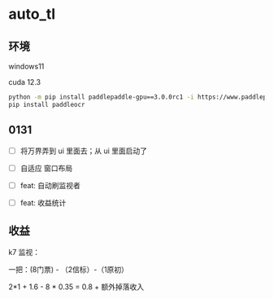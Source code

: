 


# auto_tl


## 环境

windows11

cuda 12.3

```bash
python -m pip install paddlepaddle-gpu==3.0.0rc1 -i https://www.paddlepaddle.org.cn/packages/stable/cu123/
pip install paddleocr
```


## 0131

- [ ] 将万界弄到 ui 里面去；从 ui 里面启动了
- [ ] 自适应 窗口布局
- [ ] feat: 自动刷监视者
- [ ] feat: 收益统计


## 收益

k7 监视：

一把：(8门票) - （2信标）-（1原初）

2*1 + 1.6 - 8 * 0.35 = 0.8 + 额外掉落收入
